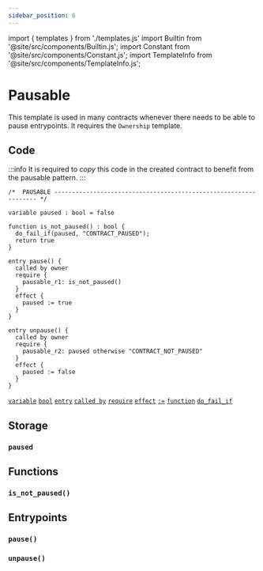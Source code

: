 ```yaml
---
sidebar_position: 6
---
```

import { templates } from './templates.js'
import Builtin from '@site/src/components/Builtin.js';
import Constant from '@site/src/components/Constant.js';
import TemplateInfo from '@site/src/components/TemplateInfo.js';

# Pausable

This template is used in many contracts whenever there needs to be able to pause entrypoints. It requires the `Ownership` template.

<TemplateInfo data={templates.pausable.info} />

## Code

:::info
It is required to *copy* this code in the created contract to benefit from the pausable pattern.
:::

```archetype
/*  PAUSABLE ----------------------------------------------------------------- */

variable paused : bool = false

function is_not_paused() : bool {
  do_fail_if(paused, "CONTRACT_PAUSED");
  return true
}

entry pause() {
  called by owner
  require {
    pausable_r1: is_not_paused()
  }
  effect {
    paused := true
  }
}

entry unpause() {
  called by owner
  require {
    pausable_r2: paused otherwise "CONTRACT_NOT_PAUSED"
  }
  effect {
    paused := false
  }
}
```
[`variable`](/docs/reference/declarations/storage#variable) [`bool`](/docs/reference/types#bool)
[`entry`](/docs/reference/declarations/entrypoint#entry) [`called by`](/docs/reference/declarations/entrypoint#called-by) [`require`](/docs/reference/declarations/entrypoint#require) [`effect`](/docs/reference/declarations/entrypoint#effect)  [`:=`](/docs/reference/instructions/assignment#a--b)
[`function`](/docs/reference/declarations/function) [`do_fail_if`](/docs/reference/instructions/divergent#do_fail_ift--bool-e--t)

## Storage

### `paused`

<Constant data={templates.pausable.paused} />

## Functions

### `is_not_paused()`

<Builtin data={templates.pausable.is_not_paused} />

## Entrypoints

### `pause()`

<Builtin data={templates.pausable.pause} />

### `unpause()`

<Builtin data={templates.pausable.unpause} />





